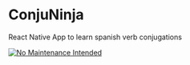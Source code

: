# ConjuNinja
React Native App to learn spanish verb conjugations


[![No Maintenance Intended](http://unmaintained.tech/badge.svg)](http://unmaintained.tech/)